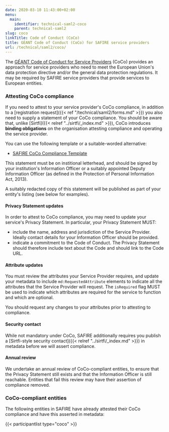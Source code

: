 ```yaml
---
date: 2020-03-10 11:43:00+02:00
menu:
  main:
    identifier: technical-saml2-coco
    parent: technical-saml2
slug: coco
linkTitle: Code of Conduct (CoCo)
title: GÉANT Code of Conduct (CoCo) for SAFIRE service providers
url: /technical/saml2/coco/
---
```


The [GÉANT Code of Conduct for Service Providers](https://wiki.refeds.org/display/CODE/Code+of+Conduct+for+Service+Providers) (CoCo) provides an approach for service providers who need to meet the European Union's data protection directive and/or the general data protection regulations. It may be required by SAFIRE service providers that provide services to European entities.

### Attesting CoCo compliance

If you need to attest to your service provider's CoCo compliance, in addition to a [registration request]({{< ref "/technical/saml2/forms.md" >}}) you also need to supply a statement of your CoCo compliance. You should be aware that, unlike [Sirtfi]({{< relref "../sirtfi/_index.md" >}}), CoCo introduces **binding obligations** on the organisation attesting compliance and operating the service provider.

You can use the following template or a suitable-worded alternative:

  * [SAFIRE CoCo Compliance Template](./SAFIRE-CoCo-Compliance-Template.docx)

This statement must be on institional letterhead, and should be signed by your institution's Information Officer or a suitably appointed Deputy Information Officer (as defined in the Protection of Personal Information Act, 2013).

A suitably redacted copy of this statement will be published as part of your entity's listing (see below for examples).

#### Privacy Statement updates

In order to attest to CoCo compliance, you may need to update your service's Privacy Statement. In particular, your Privacy Statement MUST:

 * include the name, address and jurisdiction of the Service Provider. Ideally contact details for your Information Officer should be provided.
 * indicate a commitment to the Code of Conduct. The Privacy Statement should therefore include text about the Code and should link to the Code URL.

#### Attribute updates

You must review the attributes your Service Provider requires, and update your metadata to include `md:RequestedAttribute` elements to indicate all the attributes that the Service Provider will request. The `isRequired` flag MUST be used to indicate which attributes are required for the service to function and which are optional.

You should request any changes to your attributes prior to attesting to compliance.

#### Security contact

While not mandatory under CoCo, SAFIRE additionally requires you publish a [Sirtfi-style security contact]({{< relref "../sirtfi/_index.md" >}}) in metadata before we will assert compliance.

#### Annual review

We undertake an annual review of CoCo-compliant entities, to ensure that the Privacy Statement still exists and that the Information Officer is still reachable. Entities that fail this review may have their assertion of compliance removed.

### CoCo-compliant entities

The following entities in SAFIRE have already attested their CoCo compliance and have this asserted in metadata:

{{< participantlist type="coco" >}}

